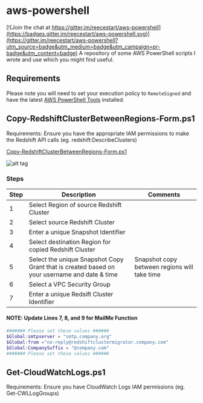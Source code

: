 # aws-powershell

[![Join the chat at https://gitter.im/reecestart/aws-powershell](https://badges.gitter.im/reecestart/aws-powershell.svg)](https://gitter.im/reecestart/aws-powershell?utm_source=badge&utm_medium=badge&utm_campaign=pr-badge&utm_content=badge)
A repository of some AWS PowerShell scripts I wrote and use which you might find useful.

## Requirements

Please note you will need to set your execution policy to `RemoteSigned` and have the latest [AWS PowerShell Tools](https://aws.amazon.com/powershell/) installed.

## Copy-RedshiftClusterBetweenRegions-Form.ps1

Requirements:
Ensure you have the appropriate IAM permissions to make the Redshift API calls (eg. redshift:DescribeClusters)

[Copy-RedshiftClusterBetweenRegions-Form.ps1](../master/Copy-RedshiftClusterBetweenRegions-Form.ps1)

![alt tag](https://raw.githubusercontent.com/reecestart/aws-powershell/master/Images/Copy.Redshift.Cluster.Between.Regions.Complete.png)


### Steps

|Step|Description|Comments|
| ---|-----------|--------|
|1|Select Region of source Redshift Cluster||
|2|Select source Redshift Cluster||
|3|Enter a unique Snapshot Identifier||
|4|Select destination Region for copied Redshift Cluster||
|5|Select the unique Snapshot Copy Grant that is created based on your username and date & time|Snapshot copy between regions will take time|
|6|Select a VPC Security Group||
|7|Enter a unique Redsift Cluster Identifier||


#### NOTE: Update Lines 7, 8, and 9 for MailMe Function
```powershell
####### Please set these values ######
$Global:smtpserver = "smtp.company.org"
$Global:from ="no-reply@redshiftclustermigrator.company.com"
$Global:CompanySuffix = "@company.com"
####### Please set these values ######
```
## Get-CloudWatchLogs.ps1

Requirements:
Ensure you have CloudWatch Logs IAM permissions (eg. Get-CWLLogGroups)